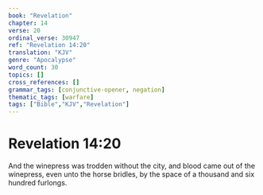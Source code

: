 ```yaml
---
book: "Revelation"
chapter: 14
verse: 20
ordinal_verse: 30947
ref: "Revelation 14:20"
translation: "KJV"
genre: "Apocalypse"
word_count: 30
topics: []
cross_references: []
grammar_tags: [conjunctive-opener, negation]
thematic_tags: [warfare]
tags: ["Bible","KJV","Revelation"]
---
```


# Revelation 14:20

And the winepress was trodden without the city, and blood came out of the winepress, even unto the horse bridles, by the space of a thousand and six hundred furlongs.
